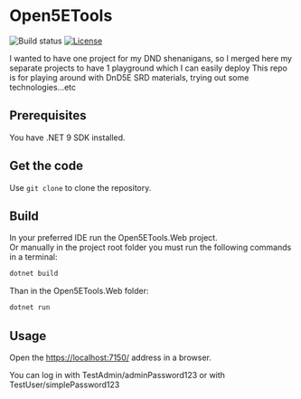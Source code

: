 # Open5ETools

![Build status](https://github.com/Externius/Open5ETools/actions/workflows/main.yml/badge.svg)
[![License](https://img.shields.io/badge/License-Apache_2.0-blue.svg)](https://opensource.org/licenses/Apache-2.0)

I wanted to have one project for my DND shenanigans, so I merged here my separate projects to have 1 playground which I can easily deploy
This repo is for playing around with DnD5E SRD materials, trying out some technologies...etc

## Prerequisites

You have .NET 9 SDK installed.

## Get the code

Use `git clone` to clone the repository.

## Build

In your preferred IDE run the Open5ETools.Web project.  
Or manually in the project root folder you must run the following commands in a terminal:

``` bash
dotnet build
```

Than in the Open5ETools.Web folder:

``` bash
dotnet run
```

## Usage

Open the <https://localhost:7150/> address in a browser.

You can log in with TestAdmin/adminPassword123 or with TestUser/simplePassword123
